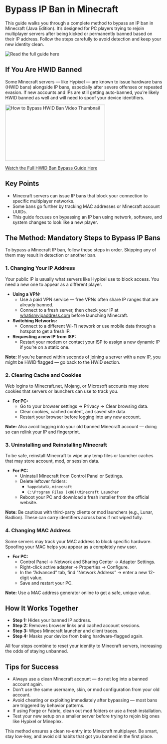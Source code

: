 <h1>Bypass IP Ban in Minecraft</h1>
<p>This guide walks you through a complete method to bypass an IP ban in Minecraft (Java Edition). It’s designed for PC players trying to rejoin multiplayer servers after being kicked or permanently banned based on their IP address. Follow the steps carefully to avoid detection and keep your new identity clean.</p>
<img src="https://img.shields.io/badge/Read%20the%20full%20guide%20here-blue?style=for-the-badge" alt="Read the full guide here" onclick="window.location.href='https://slothytech.com/ip-ban/'" style="cursor: pointer;">

<h2>If You Are HWID Banned</h2>
<p>Some Minecraft servers — like Hypixel — are known to issue hardware bans (HWID bans) alongside IP bans, especially after severe offenses or repeated evasion. If new accounts and IPs are still getting auto-banned, you’re likely HWID banned as well and will need to spoof your device identifiers.</p>
<p><a href="https://www.youtube.com/watch?v=b8XyEwxpccE"><img src="https://img.youtube.com/vi/b8XyEwxpccE/0.jpg" alt="How to Bypass HWID Ban Video Thumbnail" width="320" height="180"></a></p>
<p><a href="https://www.youtube.com/watch?v=b8XyEwxpccE">Watch the Full HWID Ban Bypass Guide Here</a></p>

<h2>Key Points</h2>
<ul>
    <li>Minecraft servers can issue IP bans that block your connection to specific multiplayer networks.</li>
    <li>Some bans go further by tracking MAC addresses or Minecraft account UUIDs.</li>
    <li>This guide focuses on bypassing an IP ban using network, software, and system changes to look like a new player.</li>
</ul>

<h2>The Method: Mandatory Steps to Bypass IP Bans</h2>
<p>To bypass a Minecraft IP ban, follow these steps in order. Skipping any of them may result in detection or another ban.</p>

<h3>1. Changing Your IP Address</h3>
<p>Your public IP is usually what servers like Hypixel use to block access. You need a new one to appear as a different player.</p>
<ul>
    <li><strong>Using a VPN:</strong>
        <ul>
            <li>Use a paid VPN service — free VPNs often share IP ranges that are already banned.</li>
            <li>Connect to a fresh server, then check your IP at <a href="https://whatismyipaddress.com">whatismyipaddress.com</a> before launching Minecraft.</li>
        </ul>
    </li>
    <li><strong>Switching Networks:</strong>
        <ul>
            <li>Connect to a different Wi-Fi network or use mobile data through a hotspot to get a fresh IP.</li>
        </ul>
    </li>
    <li><strong>Requesting a new IP from ISP:</strong>
        <ul>
            <li>Restart your modem or contact your ISP to assign a new dynamic IP if you’re on a static one.</li>
        </ul>
    </li>
</ul>
<p><strong>Note:</strong> If you’re banned within seconds of joining a server with a new IP, you might be HWID flagged — go back to the HWID section.</p>

<h3>2. Clearing Cache and Cookies</h3>
<p>Web logins to Minecraft.net, Mojang, or Microsoft accounts may store cookies that servers or launchers can use to track you.</p>
<ul>
    <li><strong>For PC:</strong>
        <ul>
            <li>Go to your browser settings → Privacy → Clear browsing data.</li>
            <li>Clear cookies, cached content, and saved site data.</li>
            <li>Restart your browser before logging into any new account.</li>
        </ul>
    </li>
</ul>
<p><strong>Note:</strong> Also avoid logging into your old banned Minecraft account — doing so can relink your IP and fingerprint.</p>

<h3>3. Uninstalling and Reinstalling Minecraft</h3>
<p>To be safe, reinstall Minecraft to wipe any temp files or launcher caches that may store account, mod, or session data.</p>
<ul>
    <li><strong>For PC:</strong>
        <ul>
            <li>Uninstall Minecraft from Control Panel or Settings.</li>
            <li>Delete leftover folders:
                <ul>
                    <li><code>%appdata%\.minecraft</code></li>
                    <li><code>C:\Program Files (x86)\Minecraft Launcher</code></li>
                </ul>
            </li>
            <li>Reboot your PC and download a fresh installer from the official website.</li>
        </ul>
    </li>
</ul>
<p><strong>Note:</strong> Be cautious with third-party clients or mod launchers (e.g., Lunar, Badlion). These can carry identifiers across bans if not wiped fully.</p>

<h3>4. Changing MAC Address</h3>
<p>Some servers may track your MAC address to block specific hardware. Spoofing your MAC helps you appear as a completely new user.</p>
<ul>
    <li><strong>For PC:</strong>
        <ul>
            <li>Control Panel → Network and Sharing Center → Adapter Settings.</li>
            <li>Right-click active adapter → Properties → Configure.</li>
            <li>In the “Advanced” tab, find “Network Address” → enter a new 12-digit value.</li>
            <li>Save and restart your PC.</li>
        </ul>
    </li>
</ul>
<p><strong>Note:</strong> Use a MAC address generator online to get a safe, unique value.</p>

<h2>How It Works Together</h2>
<ul>
    <li><strong>Step 1:</strong> Hides your banned IP address.</li>
    <li><strong>Step 2:</strong> Removes browser links and cached account sessions.</li>
    <li><strong>Step 3:</strong> Wipes Minecraft launcher and client traces.</li>
    <li><strong>Step 4:</strong> Masks your device from being hardware-flagged again.</li>
</ul>
<p>All four steps combine to reset your identity to Minecraft servers, increasing the odds of staying unbanned.</p>

<h2>Tips for Success</h2>
<ul>
    <li>Always use a clean Minecraft account — do not log into a banned account again.</li>
    <li>Don’t use the same username, skin, or mod configuration from your old account.</li>
    <li>Avoid cheating or exploiting immediately after bypassing — most bans are triggered by behavior patterns.</li>
    <li>If using Forge or Fabric, clean out mod folders or use a fresh installation.</li>
    <li>Test your new setup on a smaller server before trying to rejoin big ones like Hypixel or Mineplex.</li>
</ul>

<p>This method ensures a clean re-entry into Minecraft multiplayer. Be smart, stay low-key, and avoid old habits that got you banned in the first place.</p>
